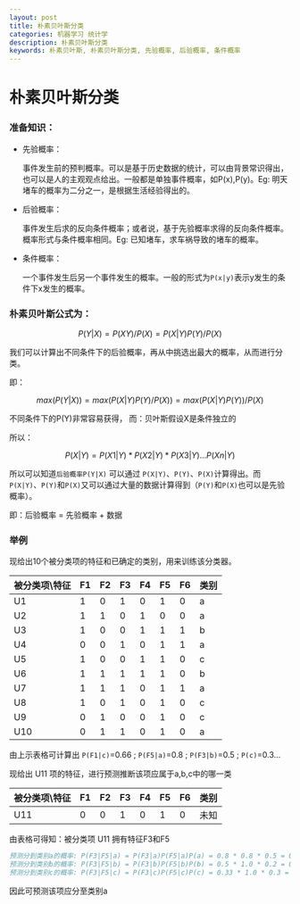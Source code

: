 ```yaml
---
layout: post
title: 朴素贝叶斯分类
categories: 机器学习 统计学
description: 朴素贝叶斯分类
keywords: 朴素贝叶斯, 朴素贝叶斯分类, 先验概率, 后验概率, 条件概率
---
```


# 朴素贝叶斯分类
### 准备知识：

* 先验概率：

    事件发生前的预判概率。可以是基于历史数据的统计，可以由背景常识得出，也可以是人的主观观点给出。一般都是单独事件概率，如P(x),P(y)。Eg: 明天堵车的概率为二分之一，是根据生活经验得出的。

* 后验概率：

    事件发生后求的反向条件概率；或者说，基于先验概率求得的反向条件概率。概率形式与条件概率相同。Eg: 已知堵车，求车祸导致的堵车的概率。

* 条件概率：

    一个事件发生后另一个事件发生的概率。一般的形式为`P(x|y)`表示y发生的条件下x发生的概率。

### 朴素贝叶斯公式为：

``` math
P(Y|X) = P(XY)/P(X) = P(X|Y)P(Y)/P(X)
```

我们可以计算出不同条件下的后验概率，再从中挑选出最大的概率，从而进行分类。

即：

``` math
max(P(Y|X)) = max(P(X|Y)P(Y)/P(X)) = max(P(X|Y)P(Y))/P(X)
```

不同条件下的P(Y)非常容易获得，
而：贝叶斯假设X是条件独立的

所以：

``` math
P(X|Y) = P(X1|Y)*P(X2|Y)*P(X3|Y)...P(Xn|Y)
```

所以可以知道`后验概率P(Y|X)` 可以通过 `P(X|Y)`、`P(Y)`、`P(X)`计算得出。而`P(X|Y)`、`P(Y)`和`P(X)`又可以通过大量的数据计算得到（`P(Y)`和`P(X)`也可以是先验概率）。

即：后验概率 = 先验概率 + 数据

### 举例

现给出10个被分类项的特征和已确定的类别，用来训练该分类器。

| 被分类项\特征  | F1  |  F2 | F3  | F4  | F5  | F6  | 类别  |
|---|---|---|---|---|---|---|---|
| U1  | 1  | 0 | 1  | 0  |  1 |  0 |  a |
| U2  | 1  | 1 | 0  | 1  |  0 |  0 |  a |
| U3  | 1  | 0 | 0  | 1  |  1 |  1 |  b |
| U4  | 0  | 0 | 1  | 0  |  1 |  1 |  a |
| U5  | 1  | 0 | 0  | 1  |  1 |  0 |  c |
| U6  | 1  | 1 | 1  | 1  |  1 |  0 |  b |
| U7  | 1  | 1 | 1  | 0  |  1 |  1 |  a |
| U8  | 1  | 0 | 1  | 0  |  1 |  0 |  c |
| U9  | 0  | 1 | 0  | 0  |  1 |  0 |  c |
| U10  | 0  | 1 | 1 | 0  |  1 |  0 |  a |

由上示表格可计算出 `P(F1|c)`=0.66 ; `P(F5|a)`=0.8 ; `P(F3|b)`=0.5 ; `P(c)`=0.3…

现给出 U11 项的特征，进行预测推断该项应属于a,b,c中的哪一类

| 被分类项\特征  | F1  |  F2 | F3  | F4  | F5  | F6  | 类别  |
|---|---|---|---|---|---|---|---|
| U11  | 0  | 0 | 1  | 0  |  1 |  0 |  未知 |

由表格可得知：被分类项 U11 拥有特征F3和F5

``` comments
预测分到类别a的概率: P(F3|F5|a) = P(F3|a)P(F5|a)P(a) = 0.8 * 0.8 * 0.5 = 0.32
预测分到类别b的概率: P(F3|F5|b) = P(F3|b)P(F5|b)P(b) = 0.5 * 1.0 * 0.2 = 0.1
预测分到类别c的概率: P(F3|F5|c) = P(F3|c)P(F5|c)P(c) = 0.33 * 1.0 * 0.3 = 0.099
```

因此可预测该项应分至类别a